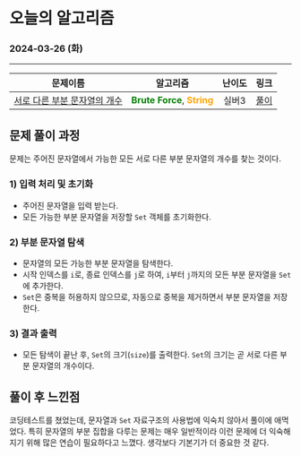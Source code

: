 # **오늘의 알고리즘**
### 2024-03-26 (화)
---

문제이름|알고리즘|난이도|링크|
|:---:|:---:|:---:|:---:|
|[서로 다른 부분 문자열의 개수](https://www.acmicpc.net/problem/11478)|<span style="color:green">**Brute Force**</span>, <span style="color:orange">**String**</span>|실버3|[풀이](https://github.com/hotchapa/Algorithm/blob/c1cc8a963b979fbd23da42f004682adf88e770b0/JS/Baekjoon/11478.js)|

## 문제 풀이 과정

문제는 주어진 문자열에서 가능한 모든 서로 다른 부분 문자열의 개수를 찾는 것이다.

### 1) 입력 처리 및 초기화
- 주어진 문자열을 입력 받는다.
- 모든 가능한 부분 문자열을 저장할 `Set` 객체를 초기화한다.

### 2) 부분 문자열 탐색
- 문자열의 모든 가능한 부분 문자열을 탐색한다.
- 시작 인덱스를 `i`로, 종료 인덱스를 `j`로 하여, `i`부터 `j`까지의 모든 부분 문자열을 `Set`에 추가한다.
- `Set`은 중복을 허용하지 않으므로, 자동으로 중복을 제거하면서 부분 문자열을 저장한다.

### 3) 결과 출력
- 모든 탐색이 끝난 후, `Set`의 크기(`size`)를 출력한다. `Set`의 크기는 곧 서로 다른 부분 문자열의 개수이다.

## 풀이 후 느낀점
코딩테스트를 쳤었는데, 문자열과 `Set` 자료구조의 사용법에 익숙치 않아서 풀이에 애먹었다. 특히 문자열의 부분 집합을 다루는 문제는 매우 일반적이라 이런 문제에 더 익숙해지기 위해 많은 연습이 필요하다고 느꼈다. 생각보다 기본기가 더 중요한 것 같다.